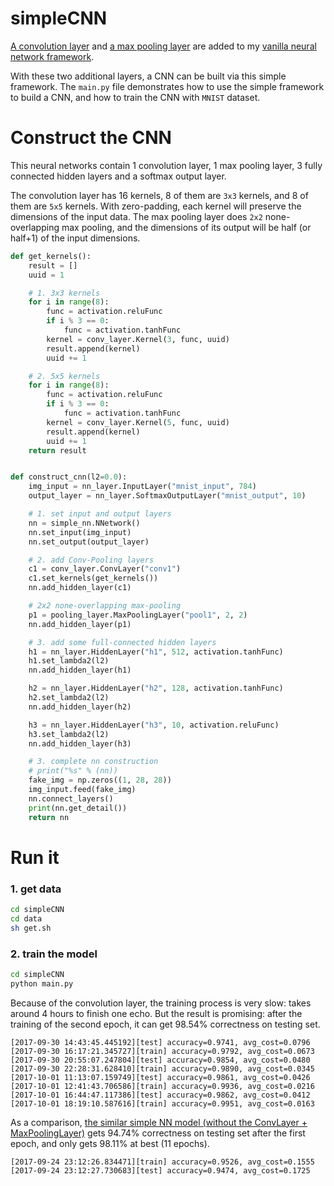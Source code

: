 # simpleCNN
[A convolution layer](https://github.com/beekbin/simpleCNN/blob/master/nn/conv_layer.py) and [a max pooling layer](https://github.com/beekbin/simpleCNN/blob/master/nn/pooling_layer.py) are added to my [vanilla neural network framework](https://github.com/beekbin/SimpleNN). 

With these two additional layers, a CNN can be built via this simple framework.  The `main.py` file demonstrates how to use the simple framework to build a CNN, and how to train the CNN with `MNIST` dataset.

# Construct the CNN
This neural networks contain 1 convolution layer, 1 max pooling layer, 3 fully connected hidden layers
and a softmax output layer. 

The convolution layer has 16 kernels, 8 of them are `3x3` kernels, and 8 of them are `5x5` kernels. With zero-padding, each kernel will preserve the dimensions of the input data.
The max pooling layer does `2x2` none-overlapping max pooling, and the dimensions of its output will be half (or half+1) of the input dimensions.


```python
def get_kernels():
    result = []
    uuid = 1

    # 1. 3x3 kernels
    for i in range(8):
        func = activation.reluFunc
        if i % 3 == 0:
            func = activation.tanhFunc
        kernel = conv_layer.Kernel(3, func, uuid)
        result.append(kernel)
        uuid += 1

    # 2. 5x5 kernels
    for i in range(8):
        func = activation.reluFunc
        if i % 3 == 0:
            func = activation.tanhFunc
        kernel = conv_layer.Kernel(5, func, uuid)
        result.append(kernel)
        uuid += 1
    return result


def construct_cnn(l2=0.0):
    img_input = nn_layer.InputLayer("mnist_input", 784)
    output_layer = nn_layer.SoftmaxOutputLayer("mnist_output", 10)

    # 1. set input and output layers
    nn = simple_nn.NNetwork()
    nn.set_input(img_input)
    nn.set_output(output_layer)

    # 2. add Conv-Pooling layers
    c1 = conv_layer.ConvLayer("conv1")
    c1.set_kernels(get_kernels())
    nn.add_hidden_layer(c1)

    # 2x2 none-overlapping max-pooling
    p1 = pooling_layer.MaxPoolingLayer("pool1", 2, 2)
    nn.add_hidden_layer(p1)

    # 3. add some full-connected hidden layers
    h1 = nn_layer.HiddenLayer("h1", 512, activation.tanhFunc)
    h1.set_lambda2(l2)
    nn.add_hidden_layer(h1)

    h2 = nn_layer.HiddenLayer("h2", 128, activation.tanhFunc)
    h2.set_lambda2(l2)
    nn.add_hidden_layer(h2)

    h3 = nn_layer.HiddenLayer("h3", 10, activation.reluFunc)
    h3.set_lambda2(l2)
    nn.add_hidden_layer(h3)

    # 3. complete nn construction
    # print("%s" % (nn))
    fake_img = np.zeros((1, 28, 28))
    img_input.feed(fake_img)
    nn.connect_layers()
    print(nn.get_detail())
    return nn
```



# Run it
### 1. get data
```bash
cd simpleCNN
cd data
sh get.sh
```

### 2. train the model
```bash
cd simpleCNN
python main.py
```

Because of the convolution layer, the training process is very slow: takes around 4 hours to finish one echo. But the result is promising: after the training of the second epoch, it can get 98.54% correctness on testing set.
```console
[2017-09-30 14:43:45.445192][test] accuracy=0.9741, avg_cost=0.0796
[2017-09-30 16:17:21.345727][train] accuracy=0.9792, avg_cost=0.0673
[2017-09-30 20:55:07.247804][test] accuracy=0.9854, avg_cost=0.0480
[2017-09-30 22:28:31.628410][train] accuracy=0.9890, avg_cost=0.0345
[2017-10-01 11:13:07.159749][test] accuracy=0.9861, avg_cost=0.0426
[2017-10-01 12:41:43.706586][train] accuracy=0.9936, avg_cost=0.0216
[2017-10-01 16:44:47.117386][test] accuracy=0.9862, avg_cost=0.0412
[2017-10-01 18:19:10.587616][train] accuracy=0.9951, avg_cost=0.0163
```

As a comparison, [the similar simple NN model (without the ConvLayer + MaxPoolingLayer)](https://github.com/beekbin/SimpleNN) gets 94.74% correctness on testing set after the first epoch, and only gets 98.11% at best (11 epochs).
```console
[2017-09-24 23:12:26.834471][train] accuracy=0.9526, avg_cost=0.1555
[2017-09-24 23:12:27.730683][test] accuracy=0.9474, avg_cost=0.1725
```
